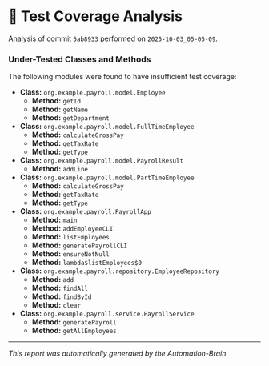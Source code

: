 # 🤖 Test Coverage Analysis

Analysis of commit `5ab8933` performed on `2025-10-03_05-05-09`.
### Under-Tested Classes and Methods
The following modules were found to have insufficient test coverage:

- **Class:** `org.example.payroll.model.Employee`
  - **Method:** `getId`
  - **Method:** `getName`
  - **Method:** `getDepartment`
- **Class:** `org.example.payroll.model.FullTimeEmployee`
  - **Method:** `calculateGrossPay`
  - **Method:** `getTaxRate`
  - **Method:** `getType`
- **Class:** `org.example.payroll.model.PayrollResult`
  - **Method:** `addLine`
- **Class:** `org.example.payroll.model.PartTimeEmployee`
  - **Method:** `calculateGrossPay`
  - **Method:** `getTaxRate`
  - **Method:** `getType`
- **Class:** `org.example.payroll.PayrollApp`
  - **Method:** `main`
  - **Method:** `addEmployeeCLI`
  - **Method:** `listEmployees`
  - **Method:** `generatePayrollCLI`
  - **Method:** `ensureNotNull`
  - **Method:** `lambda$listEmployees$0`
- **Class:** `org.example.payroll.repository.EmployeeRepository`
  - **Method:** `add`
  - **Method:** `findAll`
  - **Method:** `findById`
  - **Method:** `clear`
- **Class:** `org.example.payroll.service.PayrollService`
  - **Method:** `generatePayroll`
  - **Method:** `getAllEmployees`

---
*This report was automatically generated by the Automation-Brain.*